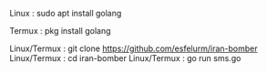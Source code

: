 Linux : sudo apt install golang

Termux : pkg install golang

Linux/Termux : git clone https://github.com/esfelurm/iran-bomber
Linux/Termux : cd iran-bomber
Linux/Termux : go run sms.go
 
